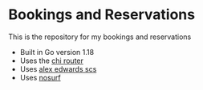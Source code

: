 # Bookings and Reservations

This is the repository for my bookings and reservations

- Built in Go version 1.18
- Uses the [chi router](https://github.com/go-chi/chi/v5)
- Uses [alex edwards scs](https://github.com/alexedwards/scs/v2)
- Uses [nosurf](https://github.com/justinas/nosurf)
